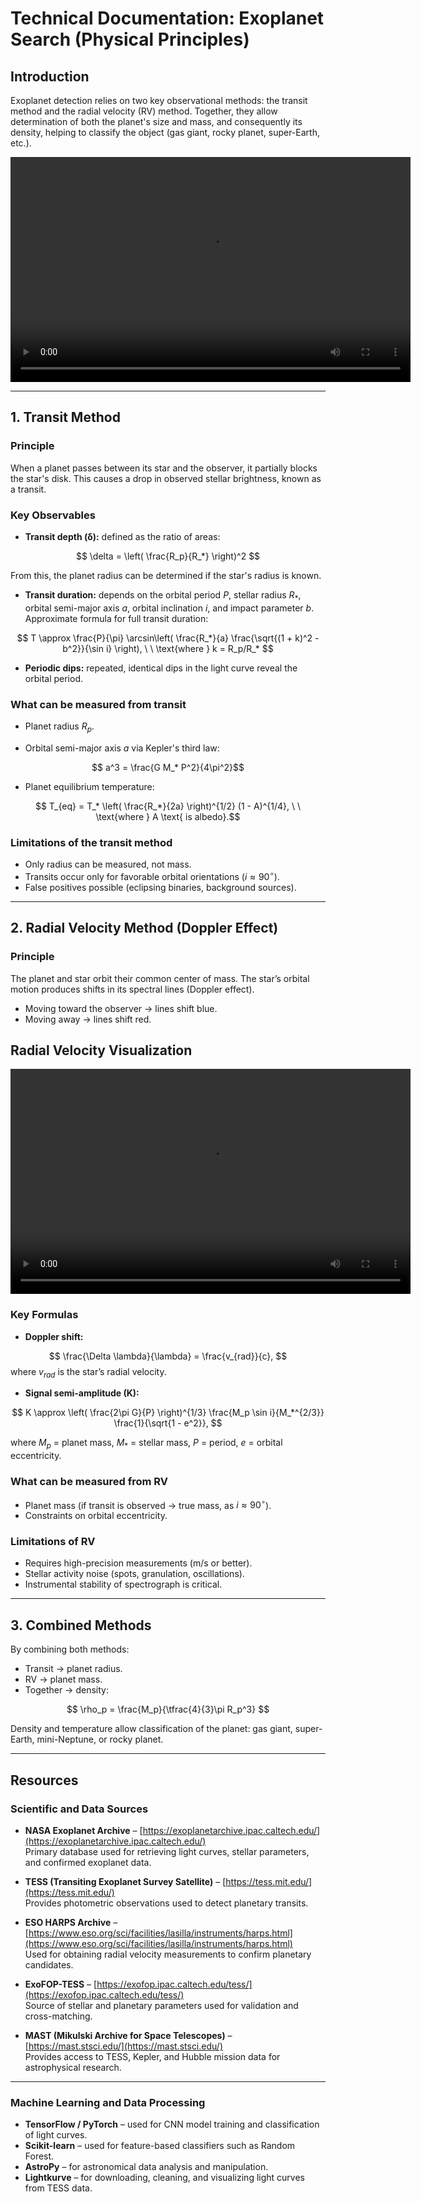 # Technical Documentation: Exoplanet Search (Physical Principles)

## Introduction

Exoplanet detection relies on two key observational methods: the transit method and the radial velocity (RV) method. Together, they allow determination of both the planet's size and mass, and consequently its density, helping to classify the object (gas giant, rocky planet, super-Earth, etc.).

<video width="640" height="360" controls>
  <source src="images/transit_method_multiple_planets_4K.mp4" type="video/mp4">
</video>

---

## 1. Transit Method

### Principle

When a planet passes between its star and the observer, it partially blocks the star's disk. This causes a drop in observed stellar brightness, known as a transit.

### Key Observables

* **Transit depth (δ):** defined as the ratio of areas:

$$
\delta = \left( \frac{R_p}{R_*} \right)^2
$$

  From this, the planet radius can be determined if the star's radius is known.

* **Transit duration:** depends on the orbital period $P$, stellar radius $R_*$, orbital semi-major axis $a$, orbital inclination $i$, and impact parameter $b$. Approximate formula for full transit duration:

$$
   T \approx \frac{P}{\pi} \arcsin\left( \frac{R_*}{a} \frac{\sqrt{(1 + k)^2 - b^2}}{\sin i} \right), \ \ \text{where } k = R_p/R_*
$$

* **Periodic dips:** repeated, identical dips in the light curve reveal the orbital period.

### What can be measured from transit

* Planet radius $R_p$.

* Orbital semi-major axis $a$ via Kepler's third law:

$$ a^3 = \frac{G M_* P^2}{4\pi^2}$$

* Planet equilibrium temperature:

$$ T_{eq} = T_* \left( \frac{R_*}{2a} \right)^{1/2} (1 - A)^{1/4}, \ \ \text{where } A \text{ is albedo}.$$

### Limitations of the transit method

* Only radius can be measured, not mass.  
* Transits occur only for favorable orbital orientations ($i \approx 90^\circ$).  
* False positives possible (eclipsing binaries, background sources).

---

## 2. Radial Velocity Method (Doppler Effect)

### Principle

The planet and star orbit their common center of mass. The star’s orbital motion produces shifts in its spectral lines (Doppler effect).  

* Moving toward the observer → lines shift blue.  
* Moving away → lines shift red.  

## Radial Velocity Visualization

<video width="640" height="360" controls>
  <source src="images/radial_velocity-1.mp4" type="video/mp4">
  Your browser does not support the video tag.
</video>

### Key Formulas

* **Doppler shift:**

$$ \frac{\Delta \lambda}{\lambda} = \frac{v_{rad}}{c}, 
$$ 
where $v_{rad}$ is the star’s radial velocity.

* **Signal semi-amplitude (K):**

$$ K \approx \left( \frac{2\pi G}{P} \right)^{1/3} \frac{M_p \sin i}{M_*^{2/3}} \frac{1}{\sqrt{1 - e^2}}, $$

where $M_p$ = planet mass, $M_*$ = stellar mass, $P$ = period, $e$ = orbital eccentricity.

### What can be measured from RV

* Planet mass (if transit is observed → true mass, as $i \approx 90^\circ$).  
* Constraints on orbital eccentricity.

### Limitations of RV

* Requires high-precision measurements (m/s or better).  
* Stellar activity noise (spots, granulation, oscillations).  
* Instrumental stability of spectrograph is critical.

---

## 3. Combined Methods

By combining both methods:

* Transit → planet radius.  
* RV → planet mass.  
* Together → density:

$$
\rho_p = \frac{M_p}{\tfrac{4}{3}\pi R_p^3}
$$

Density and temperature allow classification of the planet: gas giant, super-Earth, mini-Neptune, or rocky planet.


---
##  Resources  

### Scientific and Data Sources  
- **NASA Exoplanet Archive** – [https://exoplanetarchive.ipac.caltech.edu/](https://exoplanetarchive.ipac.caltech.edu/)  
  Primary database used for retrieving light curves, stellar parameters, and confirmed exoplanet data.  

- **TESS (Transiting Exoplanet Survey Satellite)** – [https://tess.mit.edu/](https://tess.mit.edu/)  
  Provides photometric observations used to detect planetary transits.  

- **ESO HARPS Archive** – [https://www.eso.org/sci/facilities/lasilla/instruments/harps.html](https://www.eso.org/sci/facilities/lasilla/instruments/harps.html)  
  Used for obtaining radial velocity measurements to confirm planetary candidates.  

- **ExoFOP-TESS** – [https://exofop.ipac.caltech.edu/tess/](https://exofop.ipac.caltech.edu/tess/)  
  Source of stellar and planetary parameters used for validation and cross-matching.  

- **MAST (Mikulski Archive for Space Telescopes)** – [https://mast.stsci.edu/](https://mast.stsci.edu/)  
  Provides access to TESS, Kepler, and Hubble mission data for astrophysical research.  

---

###  Machine Learning and Data Processing  
- **TensorFlow / PyTorch** – used for CNN model training and classification of light curves.  
- **Scikit-learn** – used for feature-based classifiers such as Random Forest.  
- **AstroPy** – for astronomical data analysis and manipulation.  
- **Lightkurve** – for downloading, cleaning, and visualizing light curves from TESS data.  